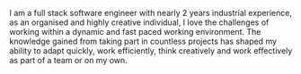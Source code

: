 I am a full stack software engineer with nearly 2 years industrial experience, as an organised and highly creative individual, 
I love the challenges of working within a dynamic and fast paced working environment. 
The knowledge gained from taking part in countless projects has shaped my ability to adapt quickly, work efficiently, 
think creatively and work effectively as part of a team or on my own.
